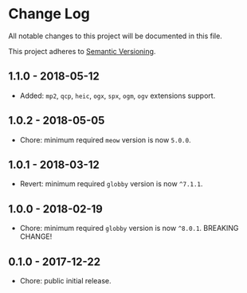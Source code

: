 # Change Log

All notable changes to this project will be documented in this file.

This project adheres to [Semantic Versioning](http://semver.org).

## 1.1.0 - 2018-05-12

* Added: `mp2`, `qcp`, `heic`, `ogx`, `spx`, `ogm`, `ogv` extensions support.

## 1.0.2 - 2018-05-05

* Chore: minimum required `meow` version is now `5.0.0`.

## 1.0.1 - 2018-03-12

* Revert: minimum required `globby` version is now `^7.1.1`.

## 1.0.0 - 2018-02-19

* Chore: minimum required `globby` version is now `^8.0.1`. BREAKING CHANGE!

## 0.1.0 - 2017-12-22

* Chore: public initial release.
